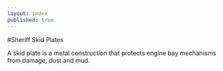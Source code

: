 ```yaml
---
layout: index
published: true
---
```


#Sheriff Skid Plates

A skid plate is a metal construction that protects engine bay mechanisms from damage, dust and mud.

